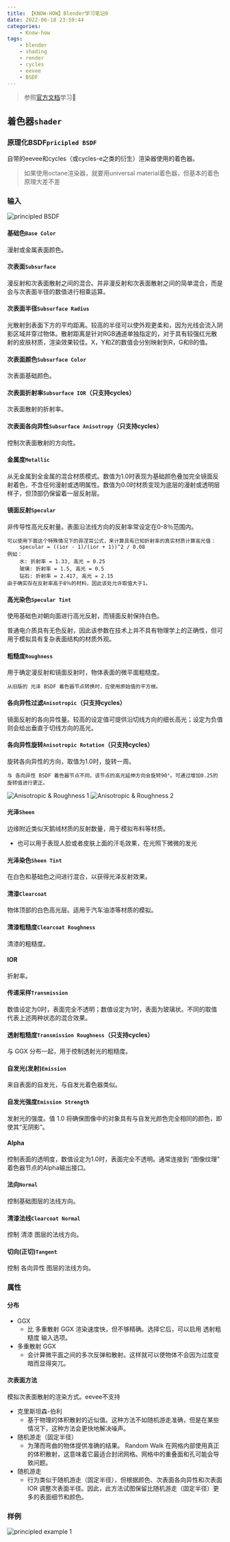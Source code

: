 ```yaml
---
title: 【KNOW-HOW】Blender学习笔记0
date: 2022-06-18 23:59:44
categories:
    - Know-how
tags:
    - blender
    - shading
    - render
    - cycles
    - eevee
    - BSDF
---
```


> 参照[官方文档](https://docs.blender.org/manual/zh-hans/3.1/render/shader_nodes/shader/principled.html)学习🙂

## 着色器`shader`

### 原理化BSDF`pricipled BSDF`


自带的eevee和cycles（或cycles-e之类的衍生）渲染器使用的着色器。

> 如果使用octane渲染器，就要用universal material着色器，但基本的着色原理大差不差

### 输入
![principled BSDF](blender-learning-memo0/render_shader-nodes_shader_principled_node.png)

#### 基础色`Base Color`
漫射或金属表面颜色。


#### 次表面`Subsurface`
漫反射和次表面散射之间的混合。并非漫反射和次表面散射之间的简单混合，而是会与次表面半径的数值进行相乘运算。


#### 次表面半径`Subsurface Radius`
光散射到表面下方的平均距离。较高的半径可以使外观更柔和，因为光线会流入阴影区域并穿过物体。散射距离是针对RGB通道单独指定的，对于具有较强红光散射的皮肤材质，渲染效果较佳。X，Y和Z的数值会分别映射到R，G和B的值。


#### 次表面颜色`Subsurface Color`
次表面基础颜色。


#### 次表面折射率`Subsurface IOR`（只支持cycles）
次表面散射的折射率。


#### 次表面各向异性`Subsurface Anisotropy`（只支持cycles）
控制次表面散射的方向性。


#### 金属度`Metallic`
从无金属到全金属的混合材质模式。数值为1.0时表现为基础颜色叠加完全镜面反射着色，不含任何漫射或透明属性。数值为0.0时材质变现为底层的漫射或透明层样子，但顶部仍保留着一层反射层。


#### 镜面反射`Specular`
非传导性高光反射量。表面沿法线方向的反射率常设定在0-8％范围内。
```text
可以使用下面这个特殊情况下的菲涅耳公式，来计算具有已知折射率的真实材质计算高光值：
    specular = ((ior - 1)/(ior + 1))^2 / 0.08 
例如：
    水: 折射率 = 1.33, 高光 = 0.25
    玻璃: 折射率 = 1.5, 高光 = 0.5
    钻石: 折射率 = 2.417, 高光 = 2.15
由于确实存在反射率高于8％的材料，因此该处允许取值大于1。
```


#### 高光染色`Specular Tint`
使用基础色对朝向面进行高光反射，而镜面反射保持白色。

普通电介质具有无色反射，因此该参数在技术上并不具有物理学上的正确性，但可用于模拟具有复杂表面结构的材质外观。


#### 粗糙度`Roughness`
用于确定漫反射和镜面反射时，物体表面的微平面粗糙度。
```text
从旧版的 光泽 BSDF 着色器节点转换时，应使用原始值的平方根。
```


#### 各向异性过滤`Anisotropic`（只支持cycles）
镜面反射的各向异性量。较高的设定值可提供沿切线方向的细长高光；设定为负值则会给出垂直于切线方向的高光。


#### 各向异性旋转`Anisotropic Rotation`（只支持cycles）
旋转各向异性的方向，取值为1.0时，旋转一周。
```text
与 各向异性 BSDF 着色器节点不同，该节点的高光延伸方向会旋转90°。可通过增加0.25的旋转值进行更正。
```
![Anisotropic & Roughness 1](blender-learning-memo0/render_shader-nodes_shader_principled_example-2a.jpg)
![Anisotropic & Roughness 2](blender-learning-memo0/render_shader-nodes_shader_principled_example-2b.jpg)

#### 光泽`Sheen`
边缘附近类似天鹅绒材质的反射数量，用于模拟布料等材质。

- 也可以用于表现人脸或者皮肤上面的汗毛效果，在光照下微微的发光


#### 光泽染色`Sheen Tint`
在白色和基础色之间进行混合，以获得光泽反射效果。


#### 清漆`Clearcoat`
物体顶部的白色高光层。适用于汽车油漆等材质的模拟。


#### 清漆粗糙度`Clearcoat Roughness`
清漆的粗糙度。


#### IOR
折射率。


#### 传递采样`Transmission`
数值设定为0时，表面完全不透明；数值设定为1时，表面为玻璃状。不同的取值代表上述两种状态的混合效果。


#### 透射粗糙度`Transmission Roughness`（只支持cycles）
与 GGX 分布一起，用于控制透射光的粗糙度。


#### 自发光(发射)`Emission`
来自表面的自发光，与自发光着色器类似。


#### 自发光强度`Emission Strength`
发射光的强度。值 1.0 将确保图像中的对象具有与自发光颜色完全相同的颜色，即使其“无阴影”。


#### Alpha
控制表面的透明度，数值设定为1.0时，表面完全不透明。通常连接到 “图像纹理” 着色器节点的Alpha输出接口。


#### 法向`Normal`
控制基础图层的法线方向。


#### 清漆法线`Clearcoat Normal`
控制 清漆 图层的法线方向。


#### 切向(正切)`Tangent`
控制 各向异性 图层的法线方向。


### 属性
#### 分布
- GGX
  - 比 多重散射 GGX 渲染速度快，但不够精确。选择它后，可以启用 透射粗糙度 输入选项。
- 多重散射 GGX
  - 会计算微平面之间的多次反弹和散射。这样就可以使物体不会因为过度变暗而显得突兀。


#### 次表面方法
模拟次表面散射的渲染方式。eevee不支持
- 克里斯坦森-伯利
  - 基于物理的体积散射的近似值。这种方法不如随机游走准确，但是在某些情况下，这种方法会更快地解决噪声。
- 随机游走（固定半径）
  - 为薄而弯曲的物体提供准确的结果。 Random Walk 在网格内部使用真正的体积散射，这意味着它最适合封闭网格。网格中的重叠面和孔可能会导致问题。
- 随机游走
  - 行为类似于随机游走（固定半径），但根据颜色、次表面各向异性和次表面 IOR 调整次表面半径。因此，此方法试图保留比随机游走（固定半径）更多的表面细节和颜色。


### 样例
![principled example 1](blender-learning-memo0/render_shader-nodes_shader_principled_example-1a.jpg)